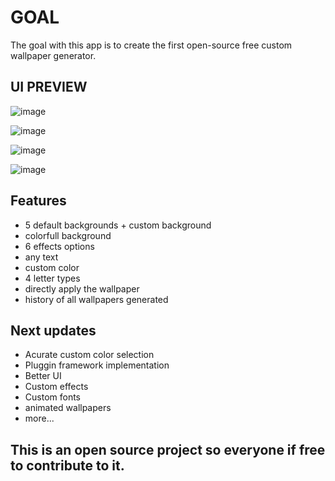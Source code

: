 # GOAL
 The goal with this app is to create the first open-source free custom wallpaper generator.
 
## UI PREVIEW
![image](https://github.com/C0MPL3Xscs/Desktop-Wallpaper-Generator/assets/82287232/e53ef762-f912-4f68-8e71-af32f9407233)

![image](https://github.com/C0MPL3Xscs/Desktop-Wallpaper-Generator/assets/82287232/33678c03-aa4a-4654-ad01-23e1807aa39e)

![image](https://github.com/C0MPL3Xscs/Desktop-Wallpaper-Generator/assets/82287232/68e750dd-9d07-4630-b31a-878e8f312e89)

![image](https://github.com/C0MPL3Xscs/Desktop-Wallpaper-Generator/assets/82287232/cb43ea4f-d63a-4f97-9bc3-89fbdc600351)

## Features
- 5 default backgrounds + custom background
- colorfull background
- 6 effects options
- any text
- custom color
- 4 letter types
- directly apply the wallpaper
- history of all wallpapers generated

## Next updates
- Acurate custom color selection
- Pluggin framework implementation
- Better UI
- Custom effects
- Custom fonts
- animated wallpapers
- more...

## This is an open source project so everyone if free to contribute to it.
